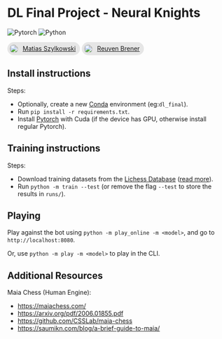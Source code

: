 # DL Final Project - Neural Knights

![Pytorch](https://img.shields.io/badge/PyTorch-EE4C2C?style=for-the-badge&logo=pytorch&logoColor=white)
![Python](https://img.shields.io/badge/Python-FFD43B?style=for-the-badge&logo=python&logoColor=blue)

<a style="display:inline-flex;gap:10px;padding:5px 10px 5px 5px;background:#8883;border-radius:40px;line-height:20px" href="https://github.com/mszylkowski">
<img src="https://avatars.githubusercontent.com/u/22420856" height="20" style="border-radius:50%">
Matias Szylkowski
</a>
<a style="display:inline-flex;gap:10px;padding:5px 10px 5px 5px;background:#8883;border-radius:40px;line-height:20px" href="https://github.com/rabrener">
<img src="https://avatars.githubusercontent.com/u/16889614" height="20" style="border-radius:50%">
Reuven Brener
</a>

## Install instructions

Steps:

- Optionally, create a new [Conda](https://www.anaconda.com) environment (eg:`dl_final`).
- Run `pip install -r requirements.txt`.
- Install [Pytorch](https://pytorch.org/get-started/locally) with Cuda (if the device has GPU, otherwise install regular Pytorch).

## Training instructions

Steps:

- Download training datasets from the [Lichess Database](https://database.lichess.org/#standard_games) ([read more](./data/README.md)).
- Run `python -m train --test` (or remove the flag `--test` to store the results in `runs/`).

## Playing

Play against the bot using `python -m play_online -m <model>`, and go to `http://localhost:8080`.

Or, use `python -m play -m <model>` to play in the CLI.

## Additional Resources

Maia Chess (Human Engine):

- https://maiachess.com/
- https://arxiv.org/pdf/2006.01855.pdf
- https://github.com/CSSLab/maia-chess
- https://saumikn.com/blog/a-brief-guide-to-maia/
